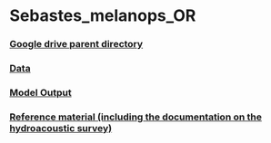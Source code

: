 # Sebastes_melanops_OR

### [Google drive parent directory](https://drive.google.com/drive/folders/1PoQq-Nx5hnbTNQZ7EN29x6_oFMjf5JzW?usp=sharing)

### [Data](https://drive.google.com/drive/folders/1rB3qoVqjjwsjVQeTLzt7UsLuDHx_rZV6?usp=sharing)

### [Model Output](https://drive.google.com/drive/folders/1rB3qoVqjjwsjVQeTLzt7UsLuDHx_rZV6?usp=sharing)

### [Reference material (including the documentation on the hydroacoustic survey)](https://drive.google.com/drive/folders/1GE08CqNsESsu4HpTFSZ76OpZ-z-6ROel?usp=sharing)


